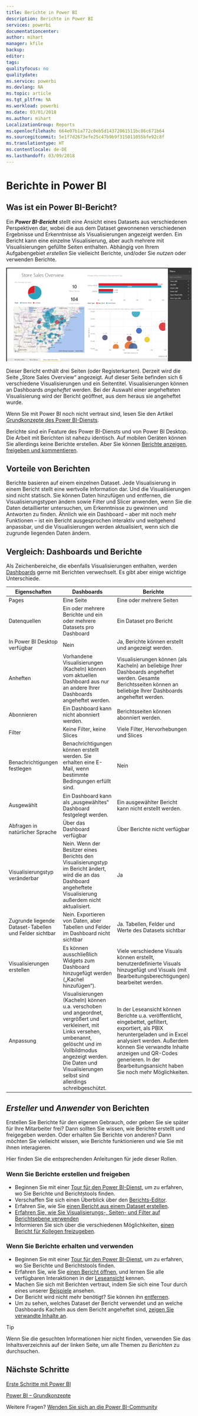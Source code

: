 ```yaml
---
title: Berichte in Power BI
description: Berichte in Power BI
services: powerbi
documentationcenter: 
author: mihart
manager: kfile
backup: 
editor: 
tags: 
qualityfocus: no
qualitydate: 
ms.service: powerbi
ms.devlang: NA
ms.topic: article
ms.tgt_pltfrm: NA
ms.workload: powerbi
ms.date: 03/01/2018
ms.author: mihart
LocalizationGroup: Reports
ms.openlocfilehash: 664e07b1a772c0eb5d14372061511bc86c671b64
ms.sourcegitcommit: 5e1f7d2673efe25c47b9b9f315011055bfe92c8f
ms.translationtype: HT
ms.contentlocale: de-DE
ms.lasthandoff: 03/09/2018
---
```

# <a name="reports-in-power-bi"></a>Berichte in Power BI
## <a name="what-is-a-power-bi-report"></a>Was ist ein Power BI-Bericht?
Ein ***Power BI-Bericht*** stellt eine Ansicht eines Datasets aus verschiedenen Perspektiven dar, wobei die aus dem Dataset gewonnenen verschiedenen Ergebnisse und Erkenntnisse als Visualisierungen angezeigt werden.  Ein Bericht kann eine einzelne Visualisierung, aber auch mehrere mit Visualisierungen gefüllte Seiten enthalten. Abhängig von Ihrem Aufgabengebiet *erstellen* Sie vielleicht Berichte, und/oder Sie *nutzen* oder verwenden Berichte.

![Berichtseite](media/service-reports/reportview.png)

Dieser Bericht enthält drei Seiten (oder Registerkarten). Derzeit wird die Seite „Store Sales Overview“ angezeigt. Auf dieser Seite befinden sich 6 verschiedene Visualisierungen und ein Seitentitel. Visualisierungen können an Dashboards *angeheftet* werden. Bei der Auswahl einer angehefteten Visualisierung wird der Bericht geöffnet, aus dem heraus sie angeheftet wurde.

Wenn Sie mit Power BI noch nicht vertraut sind, lesen Sie den Artikel [Grundkonzepte des Power BI-Diensts](service-basic-concepts.md).

Berichte sind ein Feature des Power BI-Diensts und von Power BI Desktop. Die Arbeit mit Berichten ist nahezu identisch. Auf mobilen Geräten können Sie allerdings keine Berichte erstellen. Aber Sie können [Berichte anzeigen, freigeben und kommentieren](mobile-reports-in-the-mobile-apps.md).

## <a name="advantages-of-reports"></a>Vorteile von Berichten
Berichte basieren auf einem einzelnen Dataset. Jede Visualisierung in einem Bericht stellt eine wertvolle Information dar. Und die Visualisierungen sind nicht statisch. Sie können Daten hinzufügen und entfernen, die Visualisierungstypen ändern sowie Filter und Slicer anwenden, wenn Sie die Daten detaillierter untersuchen, um Erkenntnisse zu gewinnen und Antworten zu finden. Ähnlich wie ein Dashboard – aber mit noch mehr Funktionen – ist ein Bericht ausgesprochen interaktiv und weitgehend anpassbar, und die Visualisierungen werden aktualisiert, wenn sich die zugrunde liegenden Daten ändern.

## <a name="dashboards-versus-reports"></a>Vergleich: Dashboards und Berichte
Als Zeichenbereiche, die ebenfalls Visualisierungen enthalten, werden [Dashboards](service-dashboards.md) gerne mit Berichten verwechselt. Es gibt aber einige wichtige Unterschiede.  

| **Eigenschaften** | **Dashboards** | **Berichte** |
| --- | --- | --- |
| Pages |Eine Seite |Eine oder mehrere Seiten |
| Datenquellen |Ein oder mehrere Berichte und ein oder mehrere Datasets pro Dashboard |Ein Dataset pro Bericht |
| In Power BI Desktop verfügbar |Nein |Ja, Berichte können erstellt und angezeigt werden. |
| Anheften |Vorhandene Visualisierungen (Kacheln) können vom aktuellen Dashboard aus nur an andere Ihrer Dashboards angeheftet werden. |Visualisierungen können (als Kacheln) an beliebige Ihrer Dashboards angeheftet werden. Gesamte Berichtsseiten können an beliebige Ihrer Dashboards angeheftet werden. |
| Abonnieren |Ein Dashboard kann nicht abonniert werden. |Berichtsseiten können abonniert werden. |
| Filter |Keine Filter, keine Slices |Viele Filter, Hervorhebungen und Slices |
| Benachrichtigungen festlegen |Benachrichtigungen können erstellt werden. Sie erhalten eine E-Mail, wenn bestimmte Bedingungen erfüllt sind. |Nein |
| Ausgewählt |Ein Dashboard kann als „ausgewähltes“ Dashboard festgelegt werden. |Ein ausgewählter Bericht kann nicht erstellt werden. |
| Abfragen in natürlicher Sprache |Über das Dashboard verfügbar |Über Berichte nicht verfügbar |
| Visualisierungstyp veränderbar |Nein. Wenn der Besitzer eines Berichts den Visualisierungstyp im Bericht ändert, wird die an das Dashboard angeheftete Visualisierung außerdem nicht aktualisiert. |Ja |
| Zugrunde liegende Dataset-Tabellen und Felder sichtbar |Nein. Exportieren von Daten, aber Tabellen und Felder im Dashboard nicht sichtbar |Ja. Tabellen, Felder und Werte des Datasets sichtbar |
| Visualisierungen erstellen |Es können ausschließlich Widgets zum Dashboard hinzugefügt werden („Kachel hinzufügen“). |Viele verschiedene Visuals können erstellt, benutzerdefinierte Visuals hinzugefügt und Visuals (mit Bearbeitungsberechtigungen) bearbeitet werden. |
| Anpassung |Visualisierungen (Kacheln) können u.a. verschoben und angeordnet, vergrößert und verkleinert, mit Links versehen, umbenannt, gelöscht und im Vollbildmodus angezeigt werden. Die Daten und Visualisierungen selbst sind allerdings schreibgeschützt. |In der Leseansicht können Berichte u.a. veröffentlicht, eingebettet, gefiltert, exportiert, als PBIX heruntergeladen und in Excel analysiert werden. Außerdem können Sie verwandte Inhalte anzeigen und QR-Codes generieren.  In der Bearbeitungsansicht haben Sie noch mehr Möglichkeiten. |

## <a name="report-creators-and-report-consumers"></a>***Ersteller*** und ***Anwender*** von Berichten
Erstellen Sie Berichte für den eigenen Gebrauch, oder geben Sie sie später für Ihre Mitarbeiter frei? Dann sollten Sie wissen, wie Berichte erstellt und freigegeben werden. Oder erhalten Sie Berichte von anderen? Dann möchten Sie vielleicht wissen, wie Berichte funktionieren und wie Sie mit ihnen interagieren.

Hier finden Sie die entsprechenden Anleitungen für jede dieser Rollen.

### <a name="if-you-will-be-creating-and-sharing-reports"></a>Wenn Sie Berichte erstellen und freigeben
* Beginnen Sie mit einer [Tour für den Power BI-Dienst](service-basic-concepts.md), um zu erfahren, wo Sie Berichte und Berichtstools finden.
* Verschaffen Sie sich einen Überblick über den [Berichts-Editor](service-the-report-editor-take-a-tour.md).
* Erfahren Sie, wie Sie [einen Bericht aus einem Dataset erstellen](service-report-create-new.md).
* [Erfahren Sie, wie Sie Visualisierungs-, Seiten- und Filter auf Berichtsebene verwenden](power-bi-how-to-report-filter.md)
* Informieren Sie sich über die verschiedenen Möglichkeiten, [einen Bericht für Kollegen freizugeben](service-share-dashboards.md).

### <a name="if-you-will-be-receiving-and-consuming-reports"></a>Wenn Sie Berichte erhalten und verwenden
* Beginnen Sie mit einer [Tour für den Power BI-Dienst](service-basic-concepts.md), um zu erfahren, wo Sie Berichte und Berichtstools finden.
* Erfahren Sie, wie Sie [einen Bericht öffnen](service-report-open.md), und lernen Sie alle verfügbaren Interaktionen in der [Leseansicht](service-reading-view-and-editing-view.md) kennen.
* Machen Sie sich mit Berichten vertraut, indem Sie sich eine Tour durch eines unserer [Beispiele](sample-tutorial-connect-to-the-samples.md) ansehen.  
* Der Bericht wird nicht mehr benötigt? Sie können ihn [entfernen](service-delete.md).
* Um zu sehen, welches Dataset der Bericht verwendet und an welche Dashboards Kacheln aus dem Bericht angeheftet sind, [zeigen Sie verwandte Inhalte an](service-related-content.md).

> [!TIP]
> Wenn Sie die gesuchten Informationen hier nicht finden, verwenden Sie das Inhaltsverzeichnis auf der linken Seite, um alle Themen zu *Berichten* zu durchsuchen.
> 
> 

## <a name="next-steps"></a>Nächste Schritte
[Erste Schritte mit Power BI](service-get-started.md) 

[Power BI – Grundkonzepte](service-basic-concepts.md)

Weitere Fragen? [Wenden Sie sich an die Power BI-Community](http://community.powerbi.com/)

